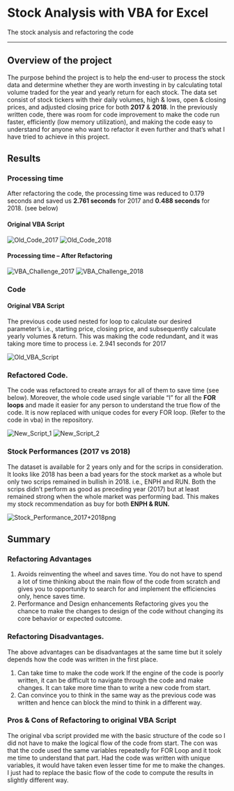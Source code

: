 
# Stock Analysis with VBA for Excel

The stock analysis and refactoring the code

---
## Overview of the project	
The purpose behind the project is to help the end-user to process the stock data and determine whether they are worth investing in by calculating total volume traded for the year and yearly return for each stock.
The data set consist of stock tickers with their daily volumes, high & lows, open & closing prices, and adjusted closing price for both **2017**  & **2018**.
In the previously written code, there was room for code improvement to make the code run faster, efficiently (low memory utilization), and making the code easy to understand for anyone who want to refactor it even further and that’s what I have tried to achieve in this project.

## Results

### Processing time 

After refactoring the code, the processing time was reduced to 0.179 seconds and saved us **2.761 seconds** for 2017 and **0.488 seconds** for 2018. (see below)

#### Original VBA Script

![Old_Code_2017](https://user-images.githubusercontent.com/82117986/116796676-5c9fb780-aaac-11eb-8acd-6a010a24c184.png)
![Old_Code_2018](https://user-images.githubusercontent.com/82117986/116796680-66c1b600-aaac-11eb-9cb0-4bbc899634e1.png)

#### Processing time – After Refactoring

![VBA_Challenge_2017](https://user-images.githubusercontent.com/82117986/116796696-953f9100-aaac-11eb-8f82-b1968c8e3753.png)
![VBA_Challenge_2018](https://user-images.githubusercontent.com/82117986/116796697-9a044500-aaac-11eb-9deb-07e6dfd848c9.png)

### Code
#### Original VBA Script

The previous code used nested for loop to calculate our desired parameter’s i.e., starting price, closing price, and subsequently calculate yearly volumes & return. This was making the code redundant, and it was taking more time to process i.e. 2.941 seconds for 2017

![Old_VBA_Script](https://user-images.githubusercontent.com/82117986/116796705-b43e2300-aaac-11eb-828d-438cd49b80eb.png)

### Refactored Code.
The code was refactored to create arrays for all of them to save time (see below). Moreover, the whole code used single variable “I” for all the **FOR loops** and made it easier for any person to understand the true flow of the code. It is now replaced with unique codes for every FOR loop. (Refer to the code in vba) in the repository.


![New_Script_1](https://user-images.githubusercontent.com/82117986/116796713-c7e98980-aaac-11eb-8795-cefc8125f4ac.png)
![New_Script_2](https://user-images.githubusercontent.com/82117986/116796716-d041c480-aaac-11eb-847d-8702a7bd9ebc.png)

### Stock Performances (2017 vs 2018)
The dataset is available for 2 years only and for the scrips in consideration. It looks like 2018 has been a bad years for the stock market as a whole but only two scrips remained in bullish in 2018. i.e., ENPH and RUN.
Both the scrips didn’t perform as good as preceding year (2017) but at least remained strong when the whole market was performing bad. This makes my stock recommendation as buy for both **ENPH & RUN.**

![Stock_Performance_2017+2018png](https://user-images.githubusercontent.com/82117986/116796719-d9cb2c80-aaac-11eb-8421-24eb85acf3e7.png)

## Summary
### Refactoring Advantages
1.	Avoids reinventing the wheel and saves time.
You do not have to spend a lot of time thinking about the main flow of the code from scratch and gives you to opportunity to search for and implement the efficiencies only, hence saves time.
2.	Performance and Design enhancements
Refactoring gives you the chance to make the changes to design of the code without changing its core behavior or expected outcome.

### Refactoring Disadvantages.
The above advantages can be disadvantages at the same time but it solely depends how the code was written in the first place. 
1.	Can take time to make the code work	
If the engine of the code is poorly written, it can be difficult to navigate through the code and make changes. It can take more time than to write a new code from start. 
2.	Can convince you to think in the same way  as the previous code was written and hence can block the mind to think in a different way.

### Pros & Cons of Refactoring to original VBA Script
The original vba script provided me with the basic structure of the code so I did not have to make the logical flow of the code from start. The con was that the code used the same variables repeatedly for FOR Loop and it took me time to understand that part. Had the code was written with unique variables, it would have taken even lesser time for me to make the changes. I just had to replace the basic flow of the code to compute the results in slightly different way.

